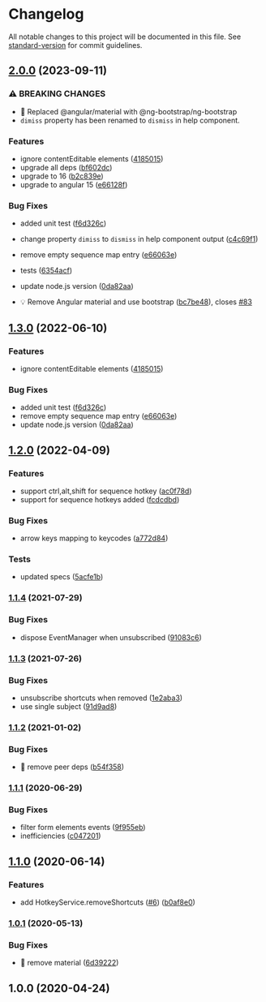 # Changelog

All notable changes to this project will be documented in this file. See [standard-version](https://github.com/conventional-changelog/standard-version) for commit guidelines.

## [2.0.0](https://github.com/ngneat/hotkeys/compare/v1.2.0...v2.0.0) (2023-09-11)


### ⚠ BREAKING CHANGES

* 🧨 Replaced @angular/material with @ng-bootstrap/ng-bootstrap
* `dimiss` property has been renamed to `dismiss` in help component.

### Features

* ignore contentEditable elements ([4185015](https://github.com/ngneat/hotkeys/commit/4185015fb21e22f7f69ec7c885aafac5b2778a32))
* upgrade all deps ([bf602dc](https://github.com/ngneat/hotkeys/commit/bf602dcd21750820c24f7c427763cf6e12cad126))
* upgrade to 16 ([b2c839e](https://github.com/ngneat/hotkeys/commit/b2c839eb97a4d4348ecf39ace89ad16d143c2b46))
* upgrade to angular 15 ([e66128f](https://github.com/ngneat/hotkeys/commit/e66128f5e2a314474feb38c828bf216eaf9fa8ee))


### Bug Fixes

* added unit test ([f6d326c](https://github.com/ngneat/hotkeys/commit/f6d326cb515c651567f387fc0a21987f2edea785))
* change property `dimiss` to `dismiss` in help component output ([c4c69f1](https://github.com/ngneat/hotkeys/commit/c4c69f1b649dc7a666325a5c030f98c3aaa01b90))
* remove empty sequence map entry ([e66063e](https://github.com/ngneat/hotkeys/commit/e66063e735c92977d5c4afa213284eeaaa0a5458))
* tests ([6354acf](https://github.com/ngneat/hotkeys/commit/6354acfdbfe2c8b255dbd5bd04c601b2f929c130))
* update node.js version ([0da82aa](https://github.com/ngneat/hotkeys/commit/0da82aac30d45dfc6074d8fe22100418d2dca5ff))


* 💡 Remove Angular  material and use bootstrap ([bc7be48](https://github.com/ngneat/hotkeys/commit/bc7be48bbd72780752265e5e038c427b3a6e853c)), closes [#83](https://github.com/ngneat/hotkeys/issues/83)

## [1.3.0](https://github.com/ngneat/hotkeys/compare/v1.2.0...v1.3.0) (2022-06-10)


### Features

* ignore contentEditable elements ([4185015](https://github.com/ngneat/hotkeys/commit/4185015fb21e22f7f69ec7c885aafac5b2778a32))


### Bug Fixes

* added unit test ([f6d326c](https://github.com/ngneat/hotkeys/commit/f6d326cb515c651567f387fc0a21987f2edea785))
* remove empty sequence map entry ([e66063e](https://github.com/ngneat/hotkeys/commit/e66063e735c92977d5c4afa213284eeaaa0a5458))
* update node.js version ([0da82aa](https://github.com/ngneat/hotkeys/commit/0da82aac30d45dfc6074d8fe22100418d2dca5ff))

## [1.2.0](https://github.com/ngneat/hotkeys/compare/v1.1.4...v1.2.0) (2022-04-09)


### Features

* support ctrl,alt,shift for sequence hotkey ([ac0f78d](https://github.com/ngneat/hotkeys/commit/ac0f78d5ff25ec4e0117c9f47de0ce598bc52418))
* support for sequence hotkeys added ([fcdcdbd](https://github.com/ngneat/hotkeys/commit/fcdcdbd5403e9bd21b832fd9a90abb88fc6b5d5b))


### Bug Fixes

* arrow keys mapping to keycodes ([a772d84](https://github.com/ngneat/hotkeys/commit/a772d843efdb2ff7775e18f3a4aa6e83f6320d4e))


### Tests

* updated specs ([5acfe1b](https://github.com/ngneat/hotkeys/commit/5acfe1b0918e0d414c2f86e98f1511ccca06719e))

### [1.1.4](https://github.com/ngneat/hotkeys/compare/v1.1.3...v1.1.4) (2021-07-29)


### Bug Fixes

* dispose EventManager when unsubscribed ([91083c6](https://github.com/ngneat/hotkeys/commit/91083c6fc735f60e0851fcabba69bc373c5f90e2))

### [1.1.3](https://github.com/ngneat/hotkeys/compare/v1.1.2...v1.1.3) (2021-07-26)


### Bug Fixes

* unsubscribe shortcuts when removed ([1e2aba3](https://github.com/ngneat/hotkeys/commit/1e2aba3bb5256231ef1542aceb7744298888ec4c))
* use single subject ([91d9ad8](https://github.com/ngneat/hotkeys/commit/91d9ad8409df0989ad7f94be9299d188cabbf6db))

### [1.1.2](https://github.com/ngneat/hotkeys/compare/v1.1.1...v1.1.2) (2021-01-02)


### Bug Fixes

* 🐛 remove peer deps ([b54f358](https://github.com/ngneat/hotkeys/commit/b54f3589ea8dcd1fafe8b115f9f4d84b9691d216))

### [1.1.1](https://github.com/ngneat/hotkeys/compare/v1.1.0...v1.1.1) (2020-06-29)


### Bug Fixes

* filter form elements events ([9f955eb](https://github.com/ngneat/hotkeys/commit/9f955eb7498913f96111710e5b1c8a5f0fe58e9f))
* inefficiencies ([c047201](https://github.com/ngneat/hotkeys/commit/c047201b5900d034111ec6e560227bdb5d6dcb77))

## [1.1.0](https://github.com/ngneat/hotkeys/compare/v1.0.1...v1.1.0) (2020-06-14)


### Features

* add HotkeyService.removeShortcuts ([#6](https://github.com/ngneat/hotkeys/issues/6)) ([b0af8e0](https://github.com/ngneat/hotkeys/commit/b0af8e0e25405a823344184c476c7138d27282ed))

### [1.0.1](https://github.com/ngneat/hotkeys/compare/v1.0.0...v1.0.1) (2020-05-13)


### Bug Fixes

* 🐛 remove material ([6d39222](https://github.com/ngneat/hotkeys/commit/6d3922297fc071ce72baa681e3d5789c4e2b4e10))

## 1.0.0 (2020-04-24)
